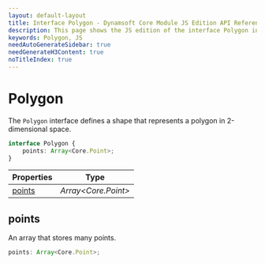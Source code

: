 ```yaml
---
layout: default-layout
title: Interface Polygon - Dynamsoft Core Module JS Edition API Reference
description: This page shows the JS edition of the interface Polygon in Dynamsoft Core Module.
keywords: Polygon, JS
needAutoGenerateSidebar: true
needGenerateH3Content: true
noTitleIndex: true
---
```


# Polygon

The `Polygon` interface defines a shape that represents a polygon in 2-dimensional space.

```typescript
interface Polygon {
    points: Array<Core.Point>;
}
```

| Properties | Type |
|---------- | ---- |
| [points](#points) | *Array\<Core.Point>* |

## points

An array that stores many points.

```typescript
points: Array<Core.Point>;
```
